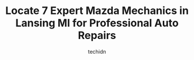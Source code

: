 ---
layout: ampstory
image: https://images.unsplash.com/photo-1637160967945-6d1ee20d67c9?ixlib=rb-4.0.3&ixid=MnwxMjA3fDB8MHxwaG90by1wYWdlfHx8fGVufDB8fHx8&auto=format&fit=crop&w=640&h=853&q=80
author: techidn
featured: false
description: When it comes to maintaining and repairing your vehicle in Lansing MI, USA, you deserve nothing but the best. Thats why the 7 best Mazda Mechanic in the area are here to offer their experti
title: Locate 7 Expert Mazda Mechanics in Lansing MI for Professional Auto Repairs
cover:
   title: Locate 7 Expert Mazda Mechanics in Lansing MI for Professional Auto Repairs
   subtitle: Rickpate
   background: https://images.unsplash.com/photo-1637160967945-6d1ee20d67c9?ixlib=rb-4.0.3&ixid=MnwxMjA3fDB8MHxwaG90by1wYWdlfHx8fGVufDB8fHx8&auto=format&fit=crop&w=640&h=853&q=80

pages: 
 - layout: thirds
   top: <h1>#1 Chucks Garage Lansing</h1>
   bottom: "<p>Always a good experience at Chucks-been taking my vehicles there for several years. Rose is always friendly when I come in, the work is always quality, and they are  t</p>"
   background: https://www.knot35.com/toplist/wp-content/uploads/2023/06/best-mazda-mechanic-1-in-lansing-mi-1685840227.jpeg
   backgroundblur: true
 - layout: thirds
   top: <h1>#2 Randall Automotive</h1>
   bottom: "<p>3615 S Martin Luther King Jr Blvd, Lansing, MI 48910, United States</p>"
   background: https://www.knot35.com/toplist/wp-content/uploads/2023/06/best-mazda-mechanic-2-in-lansing-mi-1685840227.jpeg
   cta:
      link: https://www.knot35.com/toplist/locate-7-expert-mazda-mechanics-in-lansing-mi-for-professional-auto-repairs/
      text: Locate 7 Expert Mazda Mechanics in Lansing MI for Professional Auto Repairs
 - layout: thirds
   top: <h1>#3 Muffler Man Auto Service Center</h1>
   bottom: "<p>7011 S Cedar St, Lansing, MI 48911, United States</p>"
   background: https://www.knot35.com/toplist/wp-content/uploads/2023/06/best-mazda-mechanic-3-in-lansing-mi-1685840228.jpeg
   cta:
      link: https://www.knot35.com/toplist/locate-7-expert-mazda-mechanics-in-lansing-mi-for-professional-auto-repairs/
      text: Locate 7 Expert Mazda Mechanics in Lansing MI for Professional Auto Repairs
 - layout: thirds
   top: <h1>#4 Ryans Auto Care</h1>
   bottom: "<p>609 May St, Lansing, MI 48906, United States</p>"
   background: https://images.unsplash.com/photo-1609083590460-7b8cc0ca65f8?ixlib=rb-4.0.3&ixid=MnwxMjA3fDB8MHxwaG90by1wYWdlfHx8fGVufDB8fHx8&auto=format&fit=crop&w=640&h=853&q=80
   cta:
      link: https://www.knot35.com/toplist/locate-7-expert-mazda-mechanics-in-lansing-mi-for-professional-auto-repairs/
      text: Locate 7 Expert Mazda Mechanics in Lansing MI for Professional Auto Repairs
 - layout: thirds
   top: <h1>#5 Auto Surgeon Inc</h1>
   bottom: "<p>1820 E Kalamazoo St, Lansing, MI 48912, United States</p>"
   background: https://images.unsplash.com/photo-1618556658017-fd9c732d1360?ixlib=rb-4.0.3&ixid=MnwxMjA3fDB8MHxwaG90by1wYWdlfHx8fGVufDB8fHx8&auto=format&fit=crop&w=640&h=853&q=80
   cta:
      link: https://www.knot35.com/toplist/locate-7-expert-mazda-mechanics-in-lansing-mi-for-professional-auto-repairs/
      text: Locate 7 Expert Mazda Mechanics in Lansing MI for Professional Auto Repairs
 - layout: thirds
   top: <h1>#6 Bs Randall Auto Service</h1>
   bottom: "<p>2516 E Kalamazoo St, Lansing, MI 48912, United States</p>"
   background: https://images.unsplash.com/photo-1552083974-186346191183?ixlib=rb-4.0.3&ixid=MnwxMjA3fDB8MHxwaG90by1wYWdlfHx8fGVufDB8fHx8&auto=format&fit=crop&w=640&h=853&q=80
   cta:
      link: https://www.knot35.com/toplist/locate-7-expert-mazda-mechanics-in-lansing-mi-for-professional-auto-repairs/
      text: Locate 7 Expert Mazda Mechanics in Lansing MI for Professional Auto Repairs
 - layout: thirds
   top: <h1>#7 All Auto Service</h1>
   bottom: "<p>918 S Pennsylvania Ave, Lansing, MI 48912, United States</p>"
   background: https://images.unsplash.com/photo-1488554378835-f7acf46e6c98?ixlib=rb-4.0.3&ixid=MnwxMjA3fDB8MHxwaG90by1wYWdlfHx8fGVufDB8fHx8&auto=format&fit=crop&w=640&h=853&q=80
   cta:
      link: https://www.knot35.com/toplist/locate-7-expert-mazda-mechanics-in-lansing-mi-for-professional-auto-repairs/
      text: Locate 7 Expert Mazda Mechanics in Lansing MI for Professional Auto Repairs
 - layout: thirds
   middle: Continue reading...
   background: https://images.unsplash.com/photo-1613843873231-1447db182f97?ixlib=rb-4.0.3&ixid=MnwxMjA3fDB8MHxwaG90by1wYWdlfHx8fGVufDB8fHx8&auto=format&fit=crop&w=640&h=853&q=80
   cta:
      link: https://www.knot35.com/toplist/locate-7-expert-mazda-mechanics-in-lansing-mi-for-professional-auto-repairs/
      text: Locate 7 Expert Mazda Mechanics in Lansing MI for Professional Auto Repairs
      
---